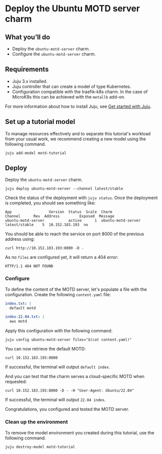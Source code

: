 # Deploy the Ubuntu MOTD server charm

## What you’ll do

- Deploy the `ubuntu-motd-server` charm.
- Configure the `ubuntu-motd-server` charm.

## Requirements

- Juju 3.x installed.
- Juju controller that can create a model of type Kubernetes.
- Configuration compatible with the traefik-k8s charm. In the case of MicroK8s this can be achieved with the `metallb` add-on.

For more information about how to install Juju, see [Get started with Juju](https://documentation.ubuntu.com/juju/3.6/tutorial/).

## Set up a tutorial model

To manage resources effectively and to separate this tutorial's workload from
your usual work, we recommend creating a new model using the following command.

```shell
juju add-model motd-tutorial
```

## Deploy

Deploy the `ubuntu-motd-server` charm.

```shell
juju deploy ubuntu-motd-server --channel latest/stable
```

Check the status of the deployment with `juju status`. Once the deployment is completed, you should see something like:

```shell
App                 Version  Status  Scale  Charm               Channel      Rev  Address         Exposed  Message
ubuntu-motd-server           active      1  ubuntu-motd-server  latest/stable    5  10.152.183.193  no  
```

You should be able to reach the service on port 8000 of the previous address using:

```shell
curl http://10.152.183.193:8000 -D -
```

As no `files` are configured yet, it will return a 404 error:

```shell
HTTP/1.1 404 NOT FOUND
```

### Configure

To define the content of the MOTD server, let's populate a file with the configuration. Create the following `content.yaml` file:

```yaml
index.txt: |
  default motd

index-22.04.txt: |
  aws motd
```

Apply this configuration with the following command:

```shell
juju config ubuntu-motd-server files="$(cat content.yaml)"
```

You can now retrieve the default MOTD:

```shell
curl 10.152.183.193:8000 
```

If successful, the terminal will output `default index`.

And you can test that the charm serves a cloud-specific MOTD when requested:

```shell
curl 10.152.183.193:8000 -D - -H "User-Agent: Ubuntu/22.04"
```

If successful, the terminal will output `22.04 index`.

Congratulations, you configured and tested the MOTD server.

### Clean up the environment

To remove the model environment you created during this tutorial, use the following command.

```shell
juju destroy-model motd-tutorial
```
